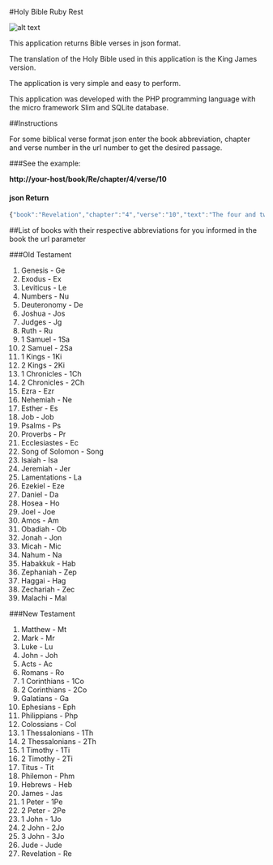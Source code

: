 #Holy Bible Ruby Rest

![alt text](http://cfdb.owmconsulting.netdna-cdn.com/wp-content/uploads/2013/01/Holy-Bible.jpg "Holy Bible")

This application returns Bible verses in json format.

The translation of the Holy Bible used in this application is the King James version.

The application is very simple and easy to perform.

This application was developed with the PHP programming language with the micro framework Slim and SQLite database.

##Instructions

For some biblical verse format json enter the book abbreviation, chapter and verse number in the url number to get the desired passage.

###See the example:

**http://your-host/book/Re/chapter/4/verse/10**

#### json Return
```javascript
{"book":"Revelation","chapter":"4","verse":"10","text":"The four and twenty elders fall down before him that sat on the throne, and worship him that liveth for ever and ever, and cast their crowns before the throne, saying,"}
```

##List of books with their respective abbreviations for you informed in the book the url parameter

###Old Testament

1. Genesis - Ge
2. Exodus - Ex
3. Leviticus - Le
4. Numbers - Nu
5. Deuteronomy - De
6. Joshua - Jos
7. Judges - Jg
8. Ruth - Ru
9. 1 Samuel - 1Sa
10. 2 Samuel - 2Sa
11. 1 Kings - 1Ki
12. 2 Kings - 2Ki
13. 1 Chronicles - 1Ch
14. 2 Chronicles - 2Ch
15. Ezra - Ezr
16. Nehemiah - Ne
17. Esther - Es
18. Job - Job
19. Psalms - Ps
20. Proverbs - Pr
21. Ecclesiastes - Ec
22. Song of Solomon - Song
23. Isaiah - Isa
24. Jeremiah - Jer
25. Lamentations - La
26. Ezekiel - Eze
27. Daniel - Da
28. Hosea - Ho
29. Joel - Joe
30. Amos - Am
31. Obadiah - Ob
32. Jonah - Jon
33. Micah - Mic
34. Nahum - Na
35. Habakkuk - Hab
36. Zephaniah - Zep
37. Haggai - Hag
38. Zechariah - Zec
39. Malachi - Mal

###New Testament

1. Matthew - Mt
2. Mark - Mr
3. Luke - Lu
4. John - Joh
5. Acts - Ac
6. Romans - Ro
7. 1 Corinthians - 1Co
8. 2 Corinthians - 2Co
9. Galatians - Ga
10. Ephesians - Eph
11. Philippians - Php
12. Colossians - Col
13. 1 Thessalonians - 1Th
14. 2 Thessalonians - 2Th
15. 1 Timothy - 1Ti
16. 2 Timothy - 2Ti
17. Titus - Tit
18. Philemon - Phm
19. Hebrews - Heb
20. James - Jas
21. 1 Peter - 1Pe
22. 2 Peter - 2Pe
23. 1 John - 1Jo
24. 2 John - 2Jo
25. 3 John - 3Jo
26. Jude - Jude
27. Revelation - Re
